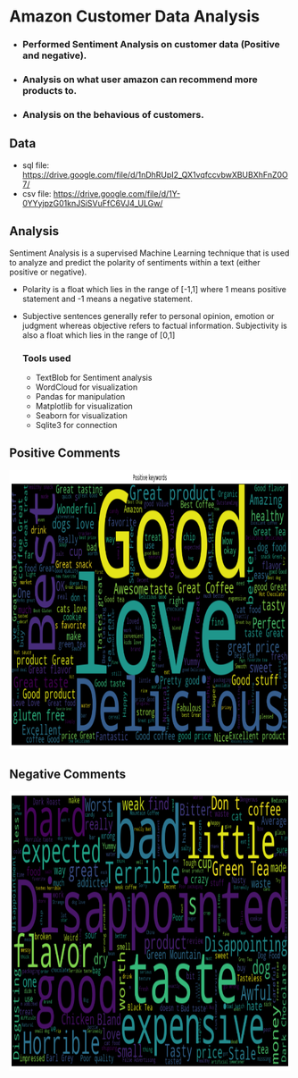 # Amazon Customer Data Analysis
  - ### Performed Sentiment Analysis on customer data (Positive and negative).
  - ### Analysis on what user amazon can recommend more products to.
  - ### Analysis on the behavious of customers.




## Data

- sql file: https://drive.google.com/file/d/1nDhRUpI2_QX1vqfccvbwXBUBXhFnZ0O7/
- csv file: https://drive.google.com/file/d/1Y-0YYyjpzG01knJSiSVuFfC6VJ4_ULGw/


## Analysis
Sentiment Analysis is a supervised Machine Learning technique that is used to analyze and predict the polarity of sentiments within a text (either positive or negative).
- Polarity is a float which lies in the range of [-1,1] where 1 means positive statement and -1 means a negative statement. 
- Subjective sentences generally refer to personal opinion, emotion or judgment whereas objective refers to factual information. 
Subjectivity is also a float which lies in the range of [0,1]


  
  ### Tools used
    - TextBlob for Sentiment analysis
    - WordCloud for visualization
    - Pandas for manipulation
    - Matplotlib for visualization
    - Seaborn for visualization
    - Sqlite3 for connection
    
    
## Positive Comments
<img src="https://github.com/StMorris/Data-Analysis-with-python/blob/main/Amazon%20customer%20analysis/positive.png" 
     style = "width:800px;height:500px"/>
     
 ## Negative Comments
<img src="https://github.com/StMorris/Data-Analysis-with-python/blob/main/Amazon%20customer%20analysis/negative.png" 
     style = "width:800px;height:500px"/>
